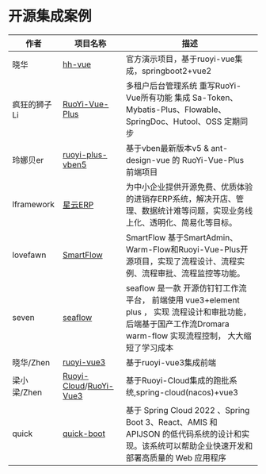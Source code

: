 # 开源集成案例


| 作者       | 项目名称                                                                                                             | 描述                                                                                                        |
|----------|------------------------------------------------------------------------------------------------------------------|-----------------------------------------------------------------------------------------------------------|
| 晓华       | [hh-vue](https://gitee.com/min290/hh-vue)                                                                        | 官方演示项目，基于ruoyi-vue集成，springboot2+vue2                                                                     |
| 疯狂的狮子Li  | [RuoYi-Vue-Plus](https://gitee.com/dromara/RuoYi-Vue-Plus)                                                       | 多租户后台管理系统 重写RuoYi-Vue所有功能 集成 Sa-Token、Mybatis-Plus、Flowable、SpringDoc、Hutool、OSS 定期同步                     |
| 玲娜贝er    | [ruoyi-plus-vben5](https://gitee.com/dapppp/ruoyi-plus-vben5)                                                    | 基于vben最新版本v5 & ant-design-vue 的 RuoYi-Vue-Plus 前端项目                                                       |
| lframework    | [星云ERP](https://gitee.com/lframework/xingyun)               | 为中小企业提供开源免费、优质体验的进销存ERP系统，解决开店、管理、数据统计难等问题，实现业务线上化、透明化、简易化等目标。                            |
| lovefawn    | [SmartFlow](https://gitee.com/iyhk_0/smart-flow)                                                             | SmartFlow 基于SmartAdmin、Warm-Flow和Ruoyi-Vue-Plus开源项目，实现了流程设计、流程实例、流程审批、流程监控等功能。                            |
| seven    | [seaflow](https://gitee.com/qq75547276/seaflow)                                                                  | seaflow 是一款 开源仿钉钉工作流 平台， 前端使用 vue3+element plus ， 实现 流程设计和审批功能， 后端基于国产工作流Dromara warm-flow 实现流程控制， 大大缩短了学习成本 |
| 晓华/Zhen  | [ruoyi-vue3](https://gitee.com/min290/RuoYi-Vue3.git )                                                           | 基于ruoyi-vue3集成前端                                                                                          |
| 梁小梁/Zhen | [Ruoyi-Cloud](https://gitee.com/liangliyun/RuoYi-Cloud)/[RuoYi-Vue3](https://gitee.com/liangliyun/RuoYi-Vue3-UI) | 基于Ruoyi-Cloud集成的跑批系统,spring-cloud(nacos)+vue3                                                             |
| quick    | [quick-boot](https://github.com/csx-bill/quick-boot)                                                             | 基于 Spring Cloud 2022 、Spring Boot 3、React、AMIS 和 APIJSON 的低代码系统的设计和实现。该系统可以帮助企业快速开发和部署高质量的 Web 应用程序       |

